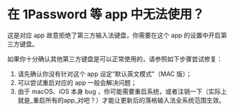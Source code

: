 # 在 1Password 等 app 中无法使用？

这是对应 app 故意拒绝了第三方输入法键盘，你需要在这个 app 的设置中开启第三方键盘。

如果你十分确认其他第三方键盘是可以正常使用的，请参照如下步骤尝试修复：

1. 请先确认你没有针对这个 app 设定“默认英文模式”（MAC 版）；
2. 可以尝试重启对应的 app 一般会解决问题；
3. 由于 macOS、iOS 本身 bug ，你可能需要重启系统，或者注销一下（实际上就是_重启所有的app_对吧？）才能让更新后的落格输入法全系统范围生效。

